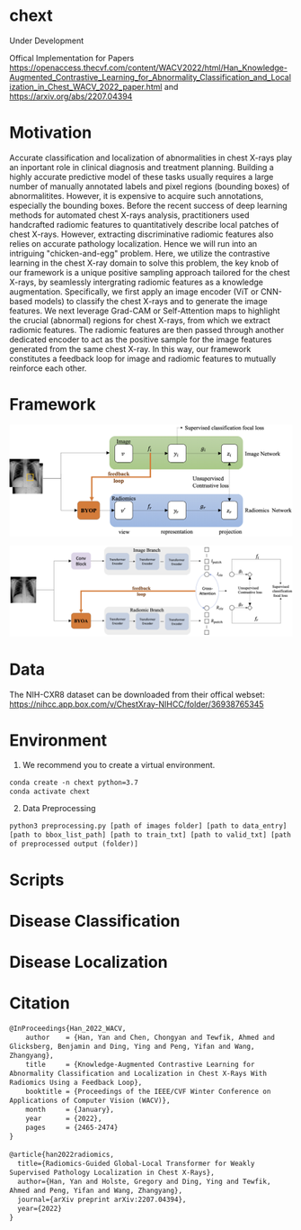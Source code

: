 # chext

Under Development

Offical Implementation for Papers https://openaccess.thecvf.com/content/WACV2022/html/Han_Knowledge-Augmented_Contrastive_Learning_for_Abnormality_Classification_and_Localization_in_Chest_WACV_2022_paper.html and https://arxiv.org/abs/2207.04394 

# Motivation

Accurate classification and localization of abnormalities in chest X-rays play an inportant role in clinical diagnosis and treatment planning. Building a highly accurate predictive model of these tasks usually requires a large number of manually annotated labels and pixel regions (bounding boxes) of abnormalitites. However, it is expensive to acquire such annotations, especially the bounding boxes. Before the recent success of deep learning methods for automated chest X-rays analysis, practitioners used handcrafted radiomic features to quantitatively describe local patches of chest X-rays. However, extracting discriminative radiomic features also relies on accurate pathology localization. Hence we will run into an intriguing "chicken-and-egg" problem. Here, we utilize the contrastive learning in the chest X-ray domain to solve this problem, the key knob of our framework is a unique positive sampling approach tailored for the chest X-rays, by seamlessly intergrating radiomic features as a knowledge augmentation. Specifically, we first apply an image encoder (ViT or CNN-based models) to classify the chest X-rays and to generate the image features. We next leverage Grad-CAM or Self-Attention maps to highlight the crucial (abnormal) regions for chest X-rays, from which we extract radiomic features. The radiomic features are then passed through another dedicated encoder to act as the positive sample for the image features generated from the same chest X-ray. In this way, our framework constitutes a feedback loop for image and radiomic features to mutually reinforce each other.

# Framework

![CNN-Based Framework](./figures/WACV.png)

![ViT-Based Framework](./figures/TMI.png)

# Data
The NIH-CXR8 dataset can be downloaded from their offical webset: https://nihcc.app.box.com/v/ChestXray-NIHCC/folder/36938765345

# Environment

1. We recommend you to create a virtual environment.
```
conda create -n chext python=3.7
conda activate chext
```

2. Data Preprocessing
```
python3 preprocessing.py [path of images folder] [path to data_entry] [path to bbox_list_path] [path to train_txt] [path to valid_txt] [path of preprocessed output (folder)]
```


# Scripts

# Disease Classification

# Disease Localization

# Citation

```
@InProceedings{Han_2022_WACV,
    author    = {Han, Yan and Chen, Chongyan and Tewfik, Ahmed and Glicksberg, Benjamin and Ding, Ying and Peng, Yifan and Wang, Zhangyang},
    title     = {Knowledge-Augmented Contrastive Learning for Abnormality Classification and Localization in Chest X-Rays With Radiomics Using a Feedback Loop},
    booktitle = {Proceedings of the IEEE/CVF Winter Conference on Applications of Computer Vision (WACV)},
    month     = {January},
    year      = {2022},
    pages     = {2465-2474}
}

@article{han2022radiomics,
  title={Radiomics-Guided Global-Local Transformer for Weakly Supervised Pathology Localization in Chest X-Rays},
  author={Han, Yan and Holste, Gregory and Ding, Ying and Tewfik, Ahmed and Peng, Yifan and Wang, Zhangyang},
  journal={arXiv preprint arXiv:2207.04394},
  year={2022}
}
```